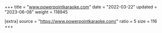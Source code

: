 +++
title = "www.powerpointkaraoke.com"
date = "2022-03-22"
updated = "2023-06-08"
weight = 118945

[extra]
source = "https://www.powerpointkaraoke.com/"
ratio = 5
size = 116
+++
